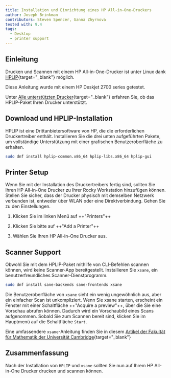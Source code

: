 ```yaml
---
title: Installation und Einrichtung eines HP All-in-One-Druckers
author: Joseph Brinkman
contributors: Steven Spencer, Ganna Zhyrnova
tested with: 9.4
tags:
  - Desktop
  - printer support
---
```


## Einleitung

Drucken und Scannen mit einem HP All-in-One-Drucker ist unter Linux dank [HPLIP](https://developers.hp.com/hp-linux-imaging-and-printing/about){target="_blank"} möglich.

Diese Anleitung wurde mit einem HP Deskjet 2700 series getestet.

Unter [Alle unterstützten Drucker](https://developers.hp.com/hp-linux-imaging-and-printing/supported_devices/index){target="_blank"} erfahren Sie, ob das HPLIP-Paket Ihren Drucker unterstützt.

## Download und HPLIP-Installation

HPLIP ist eine Drittanbietersoftware von HP, die die erforderlichen Druckertreiber enthält. Installieren Sie die drei unten aufgeführten Pakete, um vollständige Unterstützung mit einer grafischen Benutzeroberfläche zu erhalten.

```bash
sudo dnf install hplip-common.x86_64 hplip-libs.x86_64 hplip-gui
```

## Printer Setup

Wenn Sie mit der Installation des Druckertreibers fertig sind, sollten Sie Ihren HP All-in-One Drucker zu Ihrer Rocky Workstation hinzufügen können. Stellen Sie sicher, dass der Drucker physisch mit demselben Netzwerk verbunden ist, entweder über WLAN oder eine Direktverbindung. Gehen Sie zu den Einstellungen.

1. Klicken Sie im linken Menü auf ++"Printers"++

2. Klicken Sie bitte auf ++"Add a Printer"++

3. Wählen Sie Ihren HP All-in-One Drucker aus.

## Scanner Support

Obwohl Sie mit dem HPLIP-Paket mithilfe von CLI-Befehlen scannen können, wird keine Scanner-App bereitgestellt. Installieren Sie `xsane`, ein benutzerfreundliches Scanner-Dienstprogramm.

```bash
sudo dnf install sane-backends sane-frontends xsane
```

Die Benutzeroberfläche von `xsane` sieht ein wenig ungewöhnlich aus, aber ein einfacher Scan ist unkompliziert. Wenn Sie xsane starten, erscheint ein Fenster mit einer Schaltfläche
\++"Acquire a preview"++,
über die Sie eine Vorschau abrufen können. Dadurch wird ein Vorschaubild eines Scans aufgenommen. Sobald Sie zum Scannen bereit sind, klicken Sie im Hauptmenü auf die Schaltfläche `Start`.

Eine umfassendere `xsane`-Anleitung finden Sie in diesem [Artikel der Fakultät für Mathematik der Universität Cambridge](https://www.maths.cam.ac.uk/computing/printing/xsane){target="_blank"}

## Zusammenfassung

Nach der Installation von `HPLIP` und `xsane` sollten Sie nun auf Ihrem HP All-in-One Drucker drucken und scannen können.
